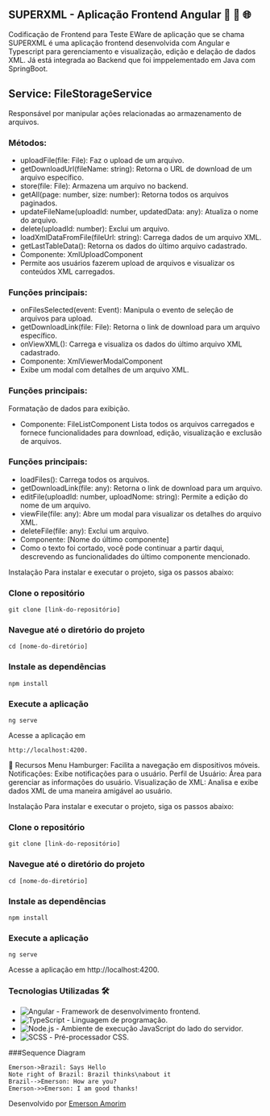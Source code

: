 ##  SUPERXML - Aplicação Frontend Angular 🚀 🔄 🌐

Codificação de Frontend para Teste EWare de aplicação  que se chama SUPERXML é uma aplicação frontend desenvolvida com Angular e Typescript para gerenciamento e visualização, edição e delação de dados XML. Já está integrada ao Backend que foi imppelementado em Java com SpringBoot.


## Service: FileStorageService
Responsável por manipular ações relacionadas ao armazenamento de arquivos.

### Métodos:
- uploadFile(file: File): Faz o upload de um arquivo.
- getDownloadUrl(fileName: string): Retorna o URL de download de um arquivo específico.
- store(file: File): Armazena um arquivo no backend.
- getAll(page: number, size: number): Retorna todos os arquivos paginados.
- updateFileName(uploadId: number, updatedData: any): Atualiza o nome do arquivo.
- delete(uploadId: number): Exclui um arquivo.
- loadXmlDataFromFile(fileUrl: string): Carrega dados de um arquivo XML.
- getLastTableData(): Retorna os dados do último arquivo cadastrado.
- Componente: XmlUploadComponent
- Permite aos usuários fazerem upload de arquivos e visualizar os conteúdos XML carregados.

### Funções principais:
- onFilesSelected(event: Event): Manipula o evento de seleção de arquivos para upload.
- getDownloadLink(file: File): Retorna o link de download para um arquivo específico.
- onViewXML(): Carrega e visualiza os dados do último arquivo XML cadastrado.
- Componente: XmlViewerModalComponent
- Exibe um modal com detalhes de um arquivo XML.

### Funções principais:
Formatação de dados para exibição.
- Componente: FileListComponent
Lista todos os arquivos carregados e fornece funcionalidades para download, edição, visualização e exclusão de arquivos.

### Funções principais:
- loadFiles(): Carrega todos os arquivos.
- getDownloadLink(file: any): Retorna o link de download para um arquivo.
- editFile(uploadId: number, uploadNome: string): Permite a edição do nome de um arquivo.
- viewFile(file: any): Abre um modal para visualizar os detalhes do arquivo XML.
- deleteFile(file: any): Exclui um arquivo.
- Componente: [Nome do último componente]
- Como o texto foi cortado, você pode continuar a partir daqui, descrevendo as funcionalidades do último componente mencionado.

Instalação
Para instalar e executar o projeto, siga os passos abaixo:


### Clone o repositório
```
git clone [link-do-repositório]
```

### Navegue até o diretório do projeto
```
cd [nome-do-diretório]
```

### Instale as dependências
```
npm install
```

### Execute a aplicação
```
ng serve
```
Acesse a aplicação em 
```
http://localhost:4200.
```

🚀 Recursos
Menu Hamburger: Facilita a navegação em dispositivos móveis.
Notificações: Exibe notificações para o usuário.
Perfil de Usuário: Área para gerenciar as informações do usuário.
Visualização de XML: Analisa e exibe dados XML de uma maneira amigável ao usuário.

Instalação
Para instalar e executar o projeto, siga os passos abaixo:


### Clone o repositório
```
git clone [link-do-repositório]
```

### Navegue até o diretório do projeto
```
cd [nome-do-diretório]
```

### Instale as dependências
```
npm install
```

### Execute a aplicação
```
ng serve
```
Acesse a aplicação em http://localhost:4200.



### Tecnologias Utilizadas 🛠️

- ![Angular](https://img.shields.io/badge/-Angular-DD0031?style=flat-square&logo=angular&logoColor=white) - Framework de desenvolvimento frontend.
- ![TypeScript](https://img.shields.io/badge/-TypeScript-3178C6?style=flat-square&logo=typescript&logoColor=white) - Linguagem de programação.
- ![Node.js](https://img.shields.io/badge/-Node.js-339933?style=flat-square&logo=node.js&logoColor=white) - Ambiente de execução JavaScript do lado do servidor.
- ![SCSS](https://img.shields.io/badge/-SCSS-CC6699?style=flat-square&logo=sass&logoColor=white) - Pré-processador CSS.


###Sequence Diagram
                    
```seq
Emerson->Brazil: Says Hello 
Note right of Brazil: Brazil thinks\nabout it 
Brazil-->Emerson: How are you? 
Emerson->>Emerson: I am good thanks!
```



Desenvolvido por [Emerson Amorim](link_do_seu_perfil_no_GitHub)

